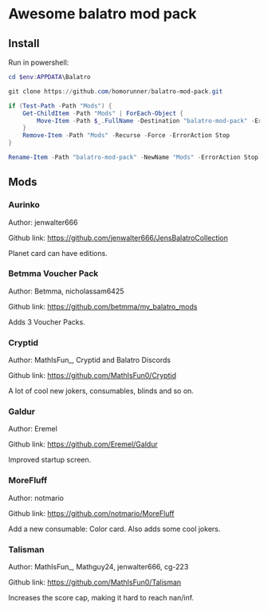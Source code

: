 # Awesome balatro mod pack

## Install

Run in powershell:

```powershell
cd $env:APPDATA\Balatro

git clone https://github.com/homorunner/balatro-mod-pack.git

if (Test-Path -Path "Mods") {
    Get-ChildItem -Path "Mods" | ForEach-Object {
        Move-Item -Path $_.FullName -Destination "balatro-mod-pack" -ErrorAction Stop
    }
    Remove-Item -Path "Mods" -Recurse -Force -ErrorAction Stop
}

Rename-Item -Path "balatro-mod-pack" -NewName "Mods" -ErrorAction Stop
```

## Mods

### Aurinko

Author: jenwalter666

Github link: https://github.com/jenwalter666/JensBalatroCollection

Planet card can have editions.

### Betmma Voucher Pack

Author: Betmma, nicholassam6425

Github link: https://github.com/betmma/my_balatro_mods

Adds 3 Voucher Packs.

### Cryptid

Author: MathIsFun_, Cryptid and Balatro Discords

Github link: https://github.com/MathIsFun0/Cryptid

A lot of cool new jokers, consumables, blinds and so on.

### Galdur

Author: Eremel

Github link: https://github.com/Eremel/Galdur

Improved startup screen.

### MoreFluff

Author: notmario

Github link: https://github.com/notmario/MoreFluff

Add a new consumable: Color card. Also adds some cool jokers.

### Talisman

Author: MathIsFun_, Mathguy24, jenwalter666, cg-223

Github link: https://github.com/MathIsFun0/Talisman

Increases the score cap, making it hard to reach nan/inf.